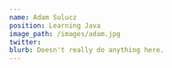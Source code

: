 ```yaml
---
name: Adam Sulucz
position: Learning Java
image_path: /images/adam.jpg
twitter: 
blurb: Doesn't really do anything here.
---
```

